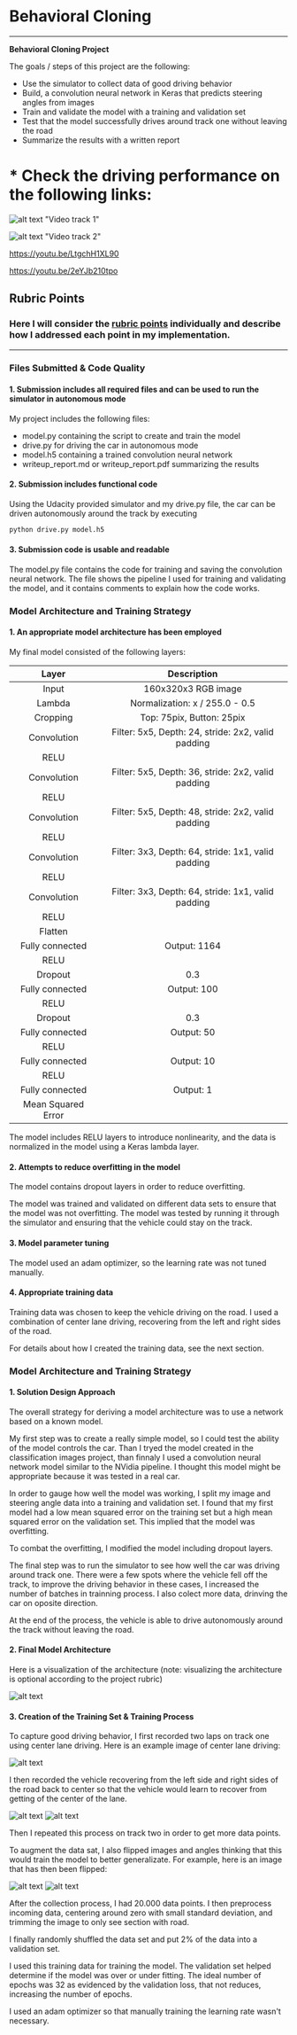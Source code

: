 
# **Behavioral Cloning** 

---

**Behavioral Cloning Project**

The goals / steps of this project are the following:
* Use the simulator to collect data of good driving behavior
* Build, a convolution neural network in Keras that predicts steering angles from images
* Train and validate the model with a training and validation set
* Test that the model successfully drives around track one without leaving the road
* Summarize the results with a written report


# * Check the driving performance on the following links:

![alt text](./images/Video_track1.png) "Video track 1"

![alt text](./images/Video_track2.png) "Video track 2"


https://youtu.be/LtgchH1XL90

https://youtu.be/2eYJb210tpo


[//]: # (Image References)

[image1]: ./images/cnn-architecture-624x890.png "Model Visualization"
[image2]: ./images/center_2016_12_01_13_31_13_482.jpg "Center image"
[image3]: ./images/left_2016_12_01_13_31_13_482.jpg "Left Image"
[image4]: ./images/right_2016_12_01_13_31_13_482.jpg "Right Image"
[image5]: ./images/left_2016_12_01_13_31_13_482_flipped.jpg "Flipped Image"
[image6]: ./images/right_2016_12_01_13_31_13_482_flipped.jpg "Flipped Image"


## Rubric Points
### Here I will consider the [rubric points](https://review.udacity.com/#!/rubrics/432/view) individually and describe how I addressed each point in my implementation.  

---
### Files Submitted & Code Quality

#### 1. Submission includes all required files and can be used to run the simulator in autonomous mode

My project includes the following files:
* model.py containing the script to create and train the model
* drive.py for driving the car in autonomous mode
* model.h5 containing a trained convolution neural network 
* writeup_report.md or writeup_report.pdf summarizing the results

#### 2. Submission includes functional code
Using the Udacity provided simulator and my drive.py file, the car can be driven autonomously around the track by executing 
```sh
python drive.py model.h5
```

#### 3. Submission code is usable and readable

The model.py file contains the code for training and saving the convolution neural network. The file shows the pipeline I used for training and validating the model, and it contains comments to explain how the code works.

### Model Architecture and Training Strategy

#### 1. An appropriate model architecture has been employed

My final model consisted of the following layers:

| Layer         		|     Description	        					| 
|:---------------------:|:---------------------------------------------:| 
| Input         		| 160x320x3 RGB image  							|
| Lambda         		| Normalization: x / 255.0 - 0.5				|
| Cropping         		| Top: 75pix, Button: 25pix 					|
| Convolution      | Filter: 5x5, Depth: 24, stride: 2x2, valid padding|
| RELU					|												|
| Convolution     | Filter: 5x5, Depth: 36, stride: 2x2, valid padding|
| RELU					|												|
| Convolution       | Filter: 5x5, Depth: 48, stride: 2x2, valid padding|
| RELU					|												|
| Convolution       | Filter: 3x3, Depth: 64, stride: 1x1, valid padding|
| RELU					|												|
| Convolution     | Filter: 3x3, Depth: 64, stride: 1x1, valid padding|
| RELU					|												|
| Flatten				|												|
| Fully connected		|Output: 1164									|
| RELU					|												|
| Dropout	         	|0.3           									|
| Fully connected		|Output: 100									|
| RELU					|												|
| Dropout	         	|0.3           									|
| Fully connected		|Output: 50									|
| RELU					|												|
| Fully connected		|Output: 10									|
| RELU					|												|
| Fully connected		|Output: 1									|
| Mean Squared Error	|        									|


The model includes RELU layers to introduce nonlinearity, and the data is normalized in the model using a Keras lambda layer. 

#### 2. Attempts to reduce overfitting in the model

The model contains dropout layers in order to reduce overfitting. 

The model was trained and validated on different data sets to ensure that the model was not overfitting. The model was tested by running it through the simulator and ensuring that the vehicle could stay on the track.

#### 3. Model parameter tuning

The model used an adam optimizer, so the learning rate was not tuned manually.

#### 4. Appropriate training data

Training data was chosen to keep the vehicle driving on the road. I used a combination of center lane driving, recovering from the left and right sides of the road. 

For details about how I created the training data, see the next section. 

### Model Architecture and Training Strategy

#### 1. Solution Design Approach

The overall strategy for deriving a model architecture was to use a network based on a known model.

My first step was to create a really simple model, so I could test the ability of the model controls the car. Than I tryed the model created in the classification images project, than finnaly I used a convolution neural network model similar to the NVidia pipeline. I thought this model might be appropriate because it was tested in a real car.

In order to gauge how well the model was working, I split my image and steering angle data into a training and validation set. I found that my first model had a low mean squared error on the training set but a high mean squared error on the validation set. This implied that the model was overfitting. 

To combat the overfitting, I modified the model including dropout layers.

The final step was to run the simulator to see how well the car was driving around track one. There were a few spots where the vehicle fell off the track, to improve the driving behavior in these cases, I increased the number of batches in trainning process. I also colect more data, drinving the car on oposite direction.

At the end of the process, the vehicle is able to drive autonomously around the track without leaving the road.

#### 2. Final Model Architecture

Here is a visualization of the architecture (note: visualizing the architecture is optional according to the project rubric)

![alt text][image1]

#### 3. Creation of the Training Set & Training Process

To capture good driving behavior, I first recorded two laps on track one using center lane driving. Here is an example image of center lane driving:

![alt text][image2]

I then recorded the vehicle recovering from the left side and right sides of the road back to center so that the vehicle would learn to recover from getting of the center of the lane.

![alt text][image3]
![alt text][image4]

Then I repeated this process on track two in order to get more data points.

To augment the data sat, I also flipped images and angles thinking that this would train the model to better generalizate. For example, here is an image that has then been flipped:

![alt text][image5]
![alt text][image6]


After the collection process, I had 20.000 data points. I then preprocess incoming data, centering around zero with small standard deviation, and trimming the image to only see section with road.

I finally randomly shuffled the data set and put 2% of the data into a validation set. 

I used this training data for training the model. The validation set helped determine if the model was over or under fitting. The ideal number of epochs was 32 as evidenced by the validation loss, that not reduces, increasing the number of epochs.

I used an adam optimizer so that manually training the learning rate wasn't necessary.

